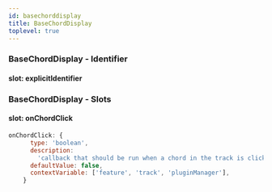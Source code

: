 ```yaml
---
id: basechorddisplay
title: BaseChordDisplay
toplevel: true
---
```



### BaseChordDisplay - Identifier

#### slot: explicitIdentifier



### BaseChordDisplay - Slots
#### slot: onChordClick



```js
onChordClick: {
      type: 'boolean',
      description:
        'callback that should be run when a chord in the track is clicked',
      defaultValue: false,
      contextVariable: ['feature', 'track', 'pluginManager'],
    }
```



 
